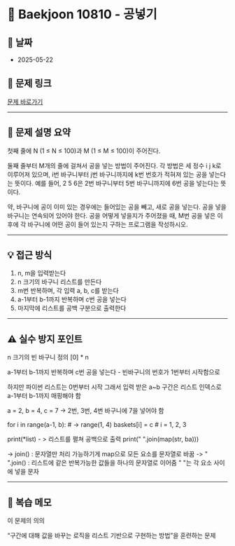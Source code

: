# 📝 Baekjoon 10810 - 공넣기

## 📅 날짜
- 2025-05-22

## 🔗 문제 링크
[문제 바로가기](https://www.acmicpc.net/problem/10810)

---

## 📌 문제 설명 요약

첫째 줄에 N (1 ≤ N ≤ 100)과 M (1 ≤ M ≤ 100)이 주어진다.

둘째 줄부터 M개의 줄에 걸쳐서 공을 넣는 방법이 주어진다.
각 방법은 세 정수 i j k로 이루어져 있으며, 
i번 바구니부터 j번 바구니까지에 k번 번호가 적혀져 있는 공을 넣는다는 뜻이다. 
예를 들어, 2 5 6은 2번 바구니부터 5번 바구니까지에 6번 공을 넣는다는 뜻이다. 

약, 바구니에 공이 이미 있는 경우에는 들어있는 공을 빼고, 새로 공을 넣는다.
공을 넣을 바구니는 연속되어 있어야 한다.
공을 어떻게 넣을지가 주어졌을 때, 
M번 공을 넣은 이후에 각 바구니에 어떤 공이 들어 있는지 구하는 프로그램을 작성하시오.

---

## 💡 접근 방식

1.	n, m을 입력받는다
2.	n 크기의 바구니 리스트를 만든다
3.	m번 반복하며, 각 입력 a, b, c를 받는다
4.	a-1부터 b-1까지 반복하며 c번 공을 넣는다
5.	마지막에 리스트를 공백 구분으로 출력한다

---

## ⚠️ 실수 방지 포인트

n 크기의 빈 바구니 정의 [0] * n

a-1부터 b-1까지 반복하며 c번 공을 넣는다 - 빈바구니의 번호가 1번부터 시작함으로

하지만 파이썬 리스트는 0번부터 시작
그래서 입력 받은 a~b 구간은 리스트 인덱스로 a-1부터 b-1까지 매핑해야 함

a = 2, b = 4, c = 7
→ 2번, 3번, 4번 바구니에 7을 넣어야 함

for i in range(a-1, b):  # → range(1, 4)
    baskets[i] = c       # i = 1, 2, 3


print(*list) - > 리스트를 펼쳐 공백으로 출력
print(" ".join(map(str, ba)))

-> join() : 문자열만 처리 가능하기게 map으로 모든 요소를 문자열로 바꿈
-> " ".join() : 리스트에 같은 반복가능한 값들을 하나의 문자열로 이어줌 " "는  각 요소 사이에 넣을 문자

---

## 🧠 복습 메모

이 문제의 의의

“구간에 대해 값을 바꾸는 로직을 리스트 기반으로 구현하는 방법”을 훈련하는 문제

